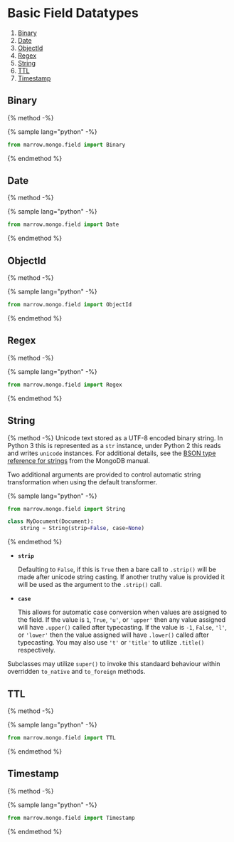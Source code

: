 # Basic Field Datatypes

1. [Binary](#binary)
2. [Date](#date)
3. [ObjectId](#objectid)
4. [Regex](#regex)
5. [String](#string)
6. [TTL](#ttl)
7. [Timestamp](#timestamp)


## Binary

{% method -%}


{% sample lang="python" -%}
```python
from marrow.mongo.field import Binary
```
{% endmethod %}


## Date

{% method -%}


{% sample lang="python" -%}
```python
from marrow.mongo.field import Date
```
{% endmethod %}


## ObjectId

{% method -%}


{% sample lang="python" -%}
```python
from marrow.mongo.field import ObjectId
```
{% endmethod %}


## Regex

{% method -%}


{% sample lang="python" -%}
```python
from marrow.mongo.field import Regex
```
{% endmethod %}


## String

{% method -%}
Unicode text stored as a UTF-8 encoded binary string. In Python 3 this is represented as a `str` instance, under Python 2 this reads and writes `unicode` instances. For additional details, see the [BSON type reference for strings](https://docs.mongodb.com/manual/reference/bson-types/#string) from the MongoDB manual.

Two additional arguments are provided to control automatic string transformation when using the default transformer.

{% sample lang="python" -%}
```python
from marrow.mongo.field import String

class MyDocument(Document):
	string = String(strip=False, case=None)
```
{% endmethod %}

* **`strip`**

  Defaulting to `False`, if this is `True` then a bare call to `.strip()` will be made after unicode string casting. If another truthy value is provided it will be used as the argument to the `.strip()` call.

* **`case`**

  This allows for automatic case conversion when values are assigned to the field. If the value is `1`, `True`, `'u'`, or `'upper'` then any value assigned will have `.upper()` called after typecasting. If the value is `-1`, `False`, `'l'`, or `'lower'` then the value assigned will have `.lower()` called after typecasting. You may also use `'t'` or `'title'` to utilize `.title()` respectively.

Subclasses may utilize `super()` to invoke this standaard behaviour within overridden `to_native` and `to_foreign` methods.

## TTL

{% method -%}


{% sample lang="python" -%}
```python
from marrow.mongo.field import TTL
```
{% endmethod %}


## Timestamp

{% method -%}


{% sample lang="python" -%}
```python
from marrow.mongo.field import Timestamp
```
{% endmethod %}
